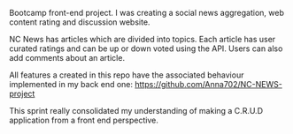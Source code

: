 Bootcamp front-end project.
I was creating a social news aggregation, web content rating and discussion website.

NC News has articles which are divided into topics. Each article has user curated ratings and can be up or down voted using the API. Users can also add comments about an article.

All features a created in this repo have the associated behaviour implemented in my back end one: https://github.com/Anna702/NC-NEWS-project

This sprint really consolidated my understanding of making a C.R.U.D application from a front end perspective.



